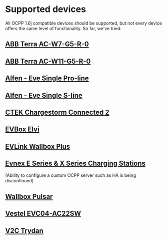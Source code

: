 Supported devices
=================

All OCPP 1.6j compatible devices should be supported, but not every device offers the same level of functionality. So far, we've tried:

## [ABB Terra AC-W7-G5-R-0](https://new.abb.com/products/6AGC082156/tac-w7-g5-r-0)
## [ABB Terra AC-W11-G5-R-0](https://new.abb.com/products/6AGC082156/tac-w11-g5-r-0)
## [Alfen - Eve Single Pro-line](https://alfen.com/en/ev-charge-points/alfen-product-range)
## [Alfen - Eve Single S-line](https://alfen.com/en/ev-charge-points/alfen-product-range)
## [CTEK Chargestorm Connected 2](https://www.ctek.com/uk/ev-charging/chargestorm%C2%AE-connected-2)
## [EVBox Elvi](https://evbox.com/en/ev-chargers/elvi)
## [EVLink Wallbox Plus](https://www.se.com/ww/en/product/EVH3S22P0CK/evlink-wallbox-plus---t2-attached-cable---3-phase---32a-22kw/)
## [Evnex E Series & X Series Charging Stations](https://www.evnex.com/) 
(Ability to configure a custom OCPP server such as HA is being discontinued)
## [Wallbox Pulsar](https://wallbox.com/en_uk/wallbox-pulsar)
## [Vestel EVC04-AC22SW](https://www.vestel-echarger.com/EVC04_HomeSmart22kW.html)
## [V2C Trydan](https://v2charge.com/trydan/)
